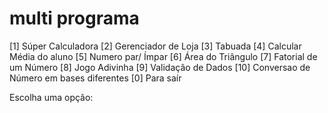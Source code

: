 # multi programa

[1] Súper Calculadora
[2] Gerenciador de Loja
[3] Tabuada
[4] Calcular Média do aluno
[5] Numero par/ Ímpar
[6] Área do Triângulo
[7] Fatorial de um Número
[8] Jogo Adivinha
[9] Validaçâo de Dados
[10] Conversao de Número em bases diferentes
[0] Para saír
    
Escolha uma opçâo: 

